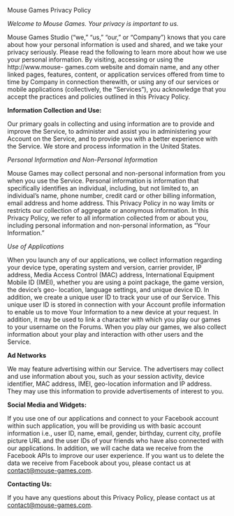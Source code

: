 Mouse Games Privacy Policy



_Welcome to Mouse Games. Your privacy is important to us._



Mouse Games Studio (“we,” “us,” “our,” or “Company”) knows that you care about
how your personal information is used and shared, and we take your privacy
seriously.  Please read the following to learn more about how we use your
personal information.  By visiting, accessing or using the http://www.mouse-
games.com website and domain name, and any other linked pages, features,
content, or application services offered from time to time by Company in
connection therewith, or using any of our services or mobile applications
(collectively, the “Services”), you acknowledge that you accept the practices
and policies outlined in this Privacy Policy.



**Information Collection and Use:**

Our primary goals in collecting and using information are to provide and
improve the Service, to administer and assist you in administering your
Account on the Service, and to provide you with a better experience with the
Service. We store and process information in the United States.



_Personal Information and Non-Personal Information_



Mouse Games may collect personal and non-personal information from you when
you use the Service. Personal information is information that specifically
identifies an individual, including, but not limited to, an individual’s name,
phone number, credit card or other billing information, email address and home
address. This Privacy Policy in no way limits or restricts our collection of
aggregate or anonymous information. In this Privacy Policy, we refer to all
information collected from or about you, including personal information and
non-personal information, as “Your Information.”



_Use of Applications_



When you launch any of our applications, we collect information regarding your
device type, operating system and version, carrier provider, IP address, Media
Access Control (MAC) address, International Equipment Mobile ID (IMEI),
whether you are using a point package, the game version, the device’s geo-
location, language settings, and unique device ID. In addition, we create a
unique user ID to track your use of our Service. This unique user ID is stored
in connection with your Account profile information to enable us to move Your
Information to a new device at your request. In addition, it may be used to
link a character with which you play our games to your username on the Forums.
When you play our games, we also collect information about your play and
interaction with other users and the Service.



**Ad Networks**



We may feature advertising within our Service. The advertisers may collect and
use information about you, such as your session activity, device identifier,
MAC address, IMEI, geo-location information and IP address. They may use this
information to provide advertisements of interest to you.



**Social Media and Widgets:**



If you use one of our applications and connect to your Facebook account within
such application, you will be providing us with basic account information
i.e., user ID, name, email, gender, birthday, current city, profile picture
URL and the user IDs of your friends who have also connected with our
applications. In addition, we will cache data we receive from the Facebook
APIs to improve our user experience. If you want us to delete the data we
receive from Facebook about you, please contact us at contact@mouse-games.com.



**Contacting Us:**

If you have any questions about this Privacy Policy, please contact us at
contact@mouse-games.com.




